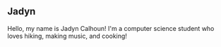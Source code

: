 
## Jadyn
Hello, my name is Jadyn Calhoun! I'm a computer science student who loves hiking, making music, and cooking!
